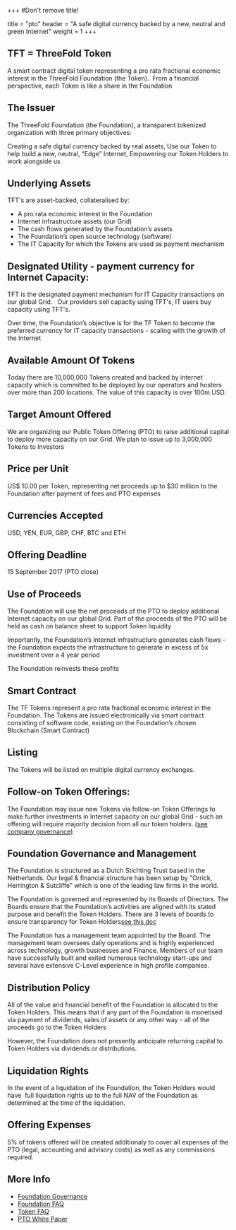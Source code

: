 +++
#Don't remove title!

title = "pto"
header = "A safe digital currency backed by a new, neutral and green Internet"
weight = 1
+++

## TFT = ThreeFold Token

A smart contract digital token representing a pro rata fractional economic interest in the ThreeFold Foundation (the Token).  From a financial perspective, each Token is like a share in the Foundation 


## The Issuer

The ThreeFold Foundation (the Foundation), a transparent tokenized organization with
three primary objectives:  

Creating a safe digital currency backed by real assets,
Use our Token to help build a new, neutral, “Edge” Internet,
Empowering our Token Holders to work alongside us


## Underlying Assets

TFT's are asset-backed, collateralised by:

* A pro rata economic interest in the Foundation
* Internet infrastructure assets (our Grid) 
* The cash flows generated by the Foundation’s assets
* The Foundation’s open source technology (software)
* The IT Capacity for which the Tokens are used as payment mechanism


## Designated Utility - payment currency for Internet Capacity:

TFT is the designated payment mechanism for IT Capacity transactions on our global Grid.  
Our providers sell capacity using TFT's, IT users buy capacity using TFT's.

Over time, the Foundation’s objective is for the TF Token to become the preferred currency for IT capacity transactions - scaling with the growth of the Internet


## Available Amount Of Tokens 

Today there are 10,000,000 Tokens created and backed by internet capacity which is committed to be deployed by our operators and hosters over more than 200 locations. The value of this capacity is over 100m USD.


## Target Amount Offered

We are organizing our Public Token Offering (PTO) to raise additional capital to deploy more capacity on our Grid.  We plan to issue up to 3,000,000 Tokens to Investors

## Price per Unit

US$ 10.00 per Token, representing net proceeds up to $30 million to the Foundation after payment of fees and PTO expenses

## Currencies Accepted

USD, YEN, EUR, GBP, CHF, BTC and ETH

## Offering Deadline

15 September 2017 (PTO close)

## Use of Proceeds

The Foundation will use the net proceeds of the PTO to deploy additional Internet capacity on our global Grid.  Part of the proceeds of the PTO will be held as cash on balance sheet to support Token liquidity

Importantly, the Foundation’s Internet infrastructure generates cash flows - the Foundation expects the infrastructure to generate in excess of 5x investment over a 4 year period

The Foundation reinvests these profits



## Smart Contract

The TF Tokens represent a pro rata fractional economic interest in the Foundation.  The Tokens are issued electronically via smart contract consisting of software code, existing on the Foundation’s chosen Blockchain (Smart Contract)


## Listing

The Tokens will be listed on multiple digital currency exchanges.


## Follow-on Token Offerings:

The Foundation may issue new Tokens via follow-on Token Offerings to make further investments in Internet capacity on our global Grid - such an offering will require majority decision from all our token holders.  [(see company governance)](http://www.threefoldtoken.com/governance)

## Foundation Governance and Management

The Foundation is structured as a Dutch Stichting Trust based in the Netherlands. Our legal & financial structure has been setup by "Orrick, Herrington & Sutcliffe" which is one of the leading law firms in the world.

The Foundation is governed and represented by its Boards of Directors.  The Boards ensure that the Foundation’s activities are aligned with its stated purpose and benefit the Token Holders.  There are 3 levels of boards to ensure transparency for Token Holders[see this doc](http://www.threefoldtoken.com/governance)

The Foundation has a management team appointed by the Board. The management team oversees daily operations and is highly experienced across technology, growth businesses and Finance. Members of our team have successfully built and exited numerous technology start-ups and several have extensive C-Level experience in high profile companies.



## Distribution Policy

All of the value and financial benefit of the Foundation is allocated to the Token Holders. This means that if any part of the Foundation is monetised via payment of dividends, sales of assets or any other way - all of the proceeds go to the Token Holders

However, the Foundation does not presently anticipate returning capital to Token Holders via dividends or distributions.


## Liquidation Rights

In the event of a liquidation of the Foundation, the Token Holders would have  full liquidation rights up to the full NAV of the Foundation as determined at the time of the liquidation.


## Offering Expenses

5% of tokens offered will be created additionaly to cover all expenses of the PTO (legal, accounting and advisory costs) as well as any commissions required.

## More Info

- [Foundation Governance](http://www.threefoldtoken.com/governance)
- [Foundation FAQ](http://www.threefoldtoken.com/faq/foundation)
- [Token FAQ](http://www.threefoldtoken.com/faq/token)
- [PTO White Paper](http://tiny.cc/tf_whitepaper_pto)
